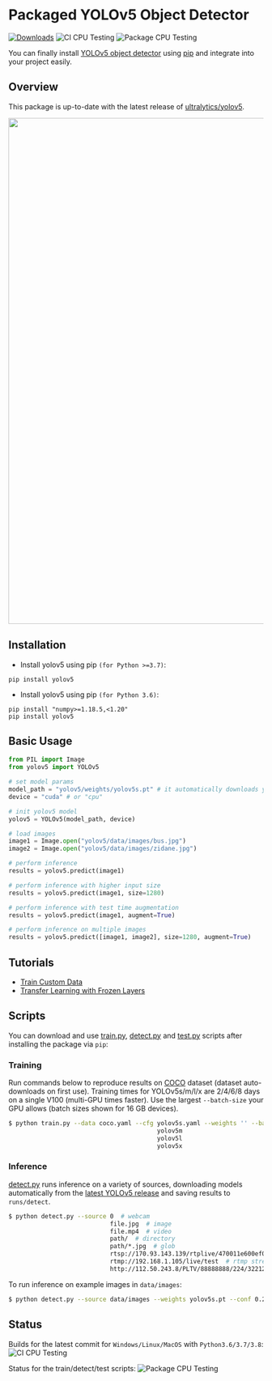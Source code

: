 # Packaged YOLOv5 Object Detector

[![Downloads](https://pepy.tech/badge/yolov5/month)](https://pepy.tech/project/yolov5)
![CI CPU Testing](https://github.com/fcakyon/yolov5-python/workflows/CI%20CPU%20Testing/badge.svg)
![Package CPU Testing](https://github.com/fcakyon/yolov5-python/workflows/Package%20CPU%20Testing/badge.svg)

You can finally install [YOLOv5 object detector](https://github.com/ultralytics/yolov5) using [pip](https://pypi.org/project/yolov5/) and integrate into your project easily.

## Overview

This package is up-to-date with the latest release of [ultralytics/yolov5](https://github.com/ultralytics/yolov5).

<img src="https://user-images.githubusercontent.com/26833433/103594689-455e0e00-4eae-11eb-9cdf-7d753e2ceeeb.png" width="1000">

## Installation

- Install yolov5 using pip `(for Python >=3.7)`:

```console
pip install yolov5
```

- Install yolov5 using pip `(for Python 3.6)`:

```console
pip install "numpy>=1.18.5,<1.20"
pip install yolov5
```

## Basic Usage

```python
from PIL import Image
from yolov5 import YOLOv5

# set model params
model_path = "yolov5/weights/yolov5s.pt" # it automatically downloads yolov5s model to given path
device = "cuda" # or "cpu"

# init yolov5 model
yolov5 = YOLOv5(model_path, device)

# load images
image1 = Image.open("yolov5/data/images/bus.jpg")
image2 = Image.open("yolov5/data/images/zidane.jpg")

# perform inference
results = yolov5.predict(image1)

# perform inference with higher input size
results = yolov5.predict(image1, size=1280)

# perform inference with test time augmentation
results = yolov5.predict(image1, augment=True)

# perform inference on multiple images
results = yolov5.predict([image1, image2], size=1280, augment=True)
```

## Tutorials

* [Train Custom Data](https://github.com/ultralytics/yolov5/wiki/Train-Custom-Data)
* [Transfer Learning with Frozen Layers](https://github.com/ultralytics/yolov5/issues/1314)

## Scripts

You can download and use [train.py](scripts/train.py), [detect.py](scripts/detect.py) and [test.py](scripts/test.py) scripts after installing the package via `pip`:

### Training

Run commands below to reproduce results on [COCO](https://github.com/ultralytics/yolov5/blob/master/data/scripts/get_coco.sh) dataset (dataset auto-downloads on first use). Training times for YOLOv5s/m/l/x are 2/4/6/8 days on a single V100 (multi-GPU times faster). Use the largest `--batch-size` your GPU allows (batch sizes shown for 16 GB devices).
```bash
$ python train.py --data coco.yaml --cfg yolov5s.yaml --weights '' --batch-size 64
                                         yolov5m                                40
                                         yolov5l                                24
                                         yolov5x                                16
```

### Inference

[detect.py](scripts/detect.py) runs inference on a variety of sources, downloading models automatically from the [latest YOLOv5 release](https://github.com/ultralytics/yolov5/releases) and saving results to `runs/detect`.
```bash
$ python detect.py --source 0  # webcam
                            file.jpg  # image 
                            file.mp4  # video
                            path/  # directory
                            path/*.jpg  # glob
                            rtsp://170.93.143.139/rtplive/470011e600ef003a004ee33696235daa  # rtsp stream
                            rtmp://192.168.1.105/live/test  # rtmp stream
                            http://112.50.243.8/PLTV/88888888/224/3221225900/1.m3u8  # http stream
```

To run inference on example images in `data/images`:
```bash
$ python detect.py --source data/images --weights yolov5s.pt --conf 0.25
```


## Status

Builds for the latest commit for `Windows/Linux/MacOS` with `Python3.6/3.7/3.8`: ![CI CPU Testing](https://github.com/fcakyon/yolov5-python/workflows/CI%20CPU%20Testing/badge.svg)

Status for the train/detect/test scripts: ![Package CPU Testing](https://github.com/fcakyon/yolov5-python/workflows/Package%20CPU%20Testing/badge.svg)